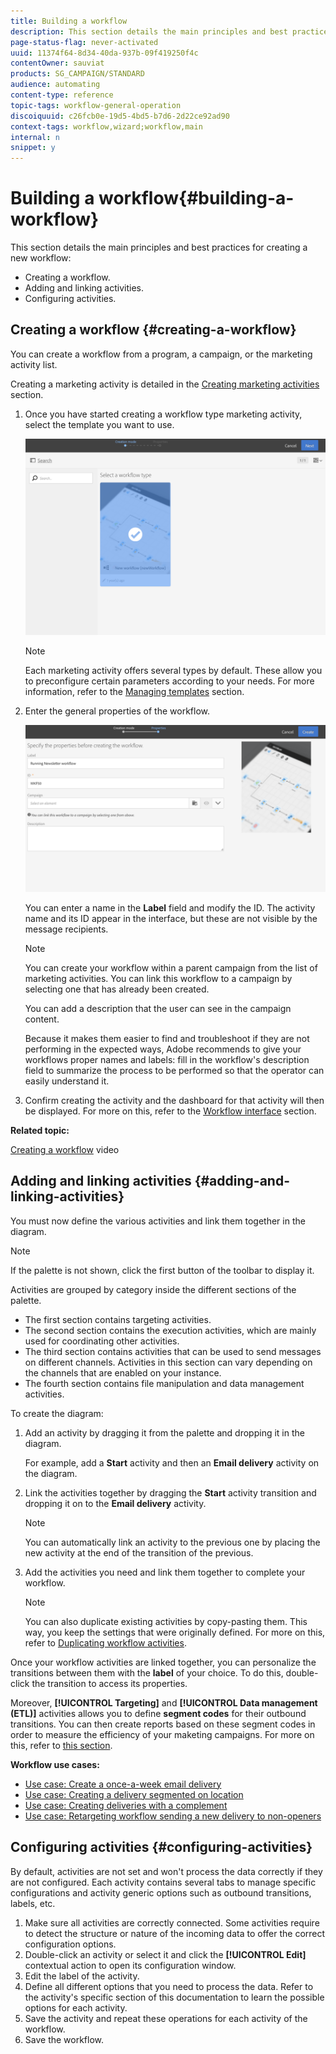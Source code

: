 ```yaml
---
title: Building a workflow
description: This section details the main principles and best practices for creating a new workflow.
page-status-flag: never-activated
uuid: 11374f64-8d34-40da-937b-09f419250f4c
contentOwner: sauviat
products: SG_CAMPAIGN/STANDARD
audience: automating
content-type: reference
topic-tags: workflow-general-operation
discoiquuid: c26fcb0e-19d5-4bd5-b7d6-2d22ce92ad90
context-tags: workflow,wizard;workflow,main
internal: n
snippet: y
---
```


# Building a workflow{#building-a-workflow}

This section details the main principles and best practices for creating a new workflow:

* Creating a workflow.
* Adding and linking activities.
* Configuring activities.

## Creating a workflow {#creating-a-workflow}

You can create a workflow from a program, a campaign, or the marketing activity list.

Creating a marketing activity is detailed in the [Creating marketing activities](../../start/using/marketing-activities.md#creating-a-marketing-activity) section.

1. Once you have started creating a workflow type marketing activity, select the template you want to use.

   ![](assets/workflow_creation_1.png)

   >[!NOTE]
   >
   >Each marketing activity offers several types by default. These allow you to preconfigure certain parameters according to your needs. For more information, refer to the [Managing templates](../../start/using/about-templates.md) section.

1. Enter the general properties of the workflow.

   ![](assets/workflow_creation_2.png)

   You can enter a name in the **Label** field and modify the ID. The activity name and its ID appear in the interface, but these are not visible by the message recipients.

   >[!NOTE]
   >
   >You can create your workflow within a parent campaign from the list of marketing activities. You can link this workflow to a campaign by selecting one that has already been created.

   You can add a description that the user can see in the campaign content.

   Because it makes them easier to find and troubleshoot if they are not performing in the expected ways, Adobe recommends to give your workflows proper names and labels: fill in the workflow's description field to summarize the process to be performed so that the operator can easily understand it.

1. Confirm creating the activity and the dashboard for that activity will then be displayed. For more on this, refer to the [Workflow interface](../../automating/using/workflow-interface.md) section.

**Related topic:**

[Creating a workflow](https://helpx.adobe.com/campaign/kt/acs/using/acs-create-workflow-feature-video-use.html) video

## Adding and linking activities {#adding-and-linking-activities}

You must now define the various activities and link them together in the diagram.

>[!NOTE]
>
>If the palette is not shown, click the first button of the toolbar to display it.

Activities are grouped by category inside the different sections of the palette.

* The first section contains targeting activities.
* The second section contains the execution activities, which are mainly used for coordinating other activities.
* The third section contains activities that can be used to send messages on different channels. Activities in this section can vary depending on the channels that are enabled on your instance.
* The fourth section contains file manipulation and data management activities.

To create the diagram:

1. Add an activity by dragging it from the palette and dropping it in the diagram.

   For example, add a **Start** activity and then an **Email delivery** activity on the diagram.

1. Link the activities together by dragging the **Start** activity transition and dropping it on to the **Email delivery** activity.

   >[!NOTE]
   >
   >You can automatically link an activity to the previous one by placing the new activity at the end of the transition of the previous.

1. Add the activities you need and link them together to complete your workflow.

   >[!NOTE]
   >
   >You can also duplicate existing activities by copy-pasting them. This way, you keep the settings that were originally defined. For more on this, refer to [Duplicating workflow activities](../../automating/using/workflow-interface.md#duplicating-workflow-activities).

Once your workflow activities are linked together, you can personalize the transitions between them with the **label** of your choice. To do this, double-click the transition to access its properties.

Moreover, **[!UICONTROL Targeting]** and **[!UICONTROL Data management (ETL)]** activities allows you to define **segment codes** for their outbound transitions. You can then create reports based on these segment codes in order to measure the efficiency of your maketing campaigns. For more on this, refer to [this section](../../reporting/using/creating-a-report-workflow-segment.md).

**Workflow use cases:** 

* [Use case: Create a once-a-week email delivery](../../automating/using/workflow-weekly-offer.md)
* [Use case: Creating a delivery segmented on location](../../automating/using/workflow-segmentation-location.md)
* [Use case: Creating deliveries with a complement](../../automating/using/workflow-created-query-with-complement.md)
* [Use case: Retargeting workflow sending a new delivery to non-openers](../../automating/using/workflow-cross-channel-retargeting.md)

## Configuring activities {#configuring-activities}

By default, activities are not set and won't process the data correctly if they are not configured. Each activity contains several tabs to manage specific configurations and activity generic options such as outbound transitions, labels, etc.

1. Make sure all activities are correctly connected. Some activities require to detect the structure or nature of the incoming data to offer the correct configuration options.
1. Double-click an activity or select it and click the **[!UICONTROL Edit]** contextual action to open its configuration window.
1. Edit the label of the activity.
1. Define all different options that you need to process the data. Refer to the activity's specific section of this documentation to learn the possible options for each activity.
1. Save the activity and repeat these operations for each activity of the workflow.
1. Save the workflow.
